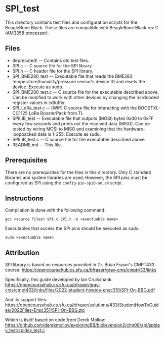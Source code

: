 # SPI_test

This directory contains test files and configuration scripts for the BeagleBone Black. These files are compatible with BeagleBone Black rev C (AM3358 processor).

## Files
- deprecated\ -- Contains old test files.
- SPI.c -- C source file for the SPI library.
- SPI.h -- C header file for the SPI library.
- SPI_BME280_test -- Executable file that reads the BME280 temperature/humidity/pressure sensor's device ID and resets the device. Execute as sudo.
- SPI_BME280_test.c -- C source file for the executable described above. Can be modified to work with other devices by changing the hardcoded register values in txBuffer.
- SPI_LoRa_test.c -- [WIP] C source file for interacting with the BOOSTXL-CC1125 LoRa BoosterPack from TI.
- SPILIB_test -- Executable file that outputs (MOSI) bytes 0x00 to 0xFF every few seconds and prints out the received data (MISO). Can be tested by wiring MOSI to MISO and examining that the hardware-loopbacked data is 1-255. Execute as sudo.
- SPILIB_test.c -- C source file for the executable described above.
- README.md -- This file.

## Prerequisites
There are no prerequisites for the files in this directory. Only C standard libraries and system libraries are used. However, the SPI pins must be configured as SPI using the `config-pin-spi0-on.sh` script.

## Instructions
Compilation is done with the following command:
```
gcc <source files> SPI.c SPI.h -o <exectuable name>
```
Executables that access the SPI pins should be executed as sudo.
```
sudo <exectuable name>
```

## Attribution
SPI library is based on resources provided in Dr. Brian Fraser's CMPT433 course: https://opencoursehub.cs.sfu.ca/bfraser/grav-cms/cmpt433/links

Specifically, this guide developed by Ian Cruikshank: https://opencoursehub.cs.sfu.ca/bfraser/grav-cms/cmpt433/links/files/2022-student-howtos-ensc351/SPI-On-BBG.pdf

And its support files: https://opencoursehub.cs.sfu.ca/bfraser/solutions/433/StudentHowToGuides/2022Files-Ensc351/SPI-On-BBG.zip

Which is itself based on code from Derek Molloy: https://github.com/derekmolloy/exploringBB/blob/version2/chp08/spi/spidev_test/spidev_test.c
